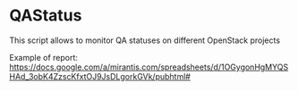 QAStatus
========

This script allows to monitor QA statuses on different OpenStack projects

Example of report:
https://docs.google.com/a/mirantis.com/spreadsheets/d/1OGygonHgMYQSHAd_3obK4ZzscKfxtOJ9JsDLgorkGVk/pubhtml#
